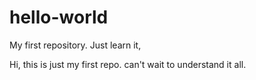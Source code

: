 # hello-world
My first repository. Just learn it,

Hi, this is just my first repo.
can't wait to understand it all.
